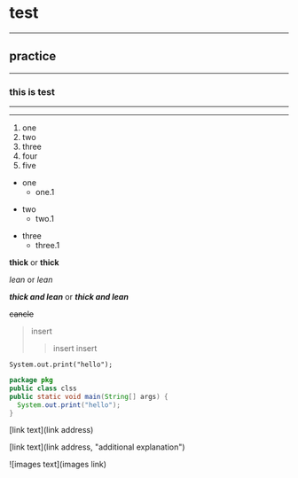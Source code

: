 # test
---
## practice
- - -
### this is test
***
* * *
1. one
4. two
3. three
5. four
2. five

+ one
  + one.1
- two
  * two.1
* three
  - three.1

**thick** or __thick__

*lean* or _lean_

***thick and lean*** or ___thick and lean___

~~cancle~~

> insert
>> insert insert

`System.out.print("hello");`

```java
package pkg
public class clss
public static void main(String[] args) {
  System.out.print("hello");
}
```

<link address>

[link text](link address)

[link text](link address, "additional explanation")

![images text](images link)
